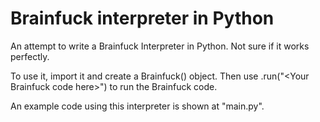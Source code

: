 # Brainfuck interpreter in Python
An attempt to write a Brainfuck Interpreter in Python. Not sure if it works perfectly.

To use it, import it and create a Brainfuck() object. Then use .run("\<Your Brainfuck code here\>") to run the Brainfuck code.

An example code using this interpreter is shown at "main.py".
